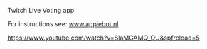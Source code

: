 Twitch Live Voting app

For instructions see:
www.appiebot.nl

https://www.youtube.com/watch?v=SlaMGAMQ_OU&spfreload=5